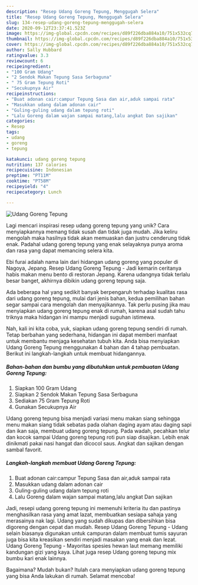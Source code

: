 ```yaml
---
description: "Resep Udang Goreng Tepung, Menggugah Selera"
title: "Resep Udang Goreng Tepung, Menggugah Selera"
slug: 134-resep-udang-goreng-tepung-menggugah-selera
date: 2020-09-12T23:37:41.523Z
image: https://img-global.cpcdn.com/recipes/d89f226dba884a10/751x532cq70/udang-goreng-tepung-foto-resep-utama.jpg
thumbnail: https://img-global.cpcdn.com/recipes/d89f226dba884a10/751x532cq70/udang-goreng-tepung-foto-resep-utama.jpg
cover: https://img-global.cpcdn.com/recipes/d89f226dba884a10/751x532cq70/udang-goreng-tepung-foto-resep-utama.jpg
author: Sally Hubbard
ratingvalue: 3.3
reviewcount: 6
recipeingredient:
- "100 Gram Udang"
- "2 Sendok Makan Tepung Sasa Serbaguna"
- " 75 Gram Tepung Roti"
- "Secukupnya Air"
recipeinstructions:
- "Buat adonan cair:campur Tepung Sasa dan air,aduk sampai rata"
- "Masukkan udang dalam adonan cair"
- "Guling-guling udang dalam tepung roti"
- "Lalu Goreng dalam wajan sampai matang,lalu angkat Dan sajikan"
categories:
- Resep
tags:
- udang
- goreng
- tepung

katakunci: udang goreng tepung 
nutrition: 137 calories
recipecuisine: Indonesian
preptime: "PT11M"
cooktime: "PT58M"
recipeyield: "4"
recipecategory: Lunch

---
```



![Udang Goreng Tepung](https://img-global.cpcdn.com/recipes/d89f226dba884a10/751x532cq70/udang-goreng-tepung-foto-resep-utama.jpg)

Lagi mencari inspirasi resep udang goreng tepung yang unik? Cara menyiapkannya memang tidak susah dan tidak juga mudah. Jika keliru mengolah maka hasilnya tidak akan memuaskan dan justru cenderung tidak enak. Padahal udang goreng tepung yang enak selayaknya punya aroma dan rasa yang dapat memancing selera kita.

Ebi furai adalah nama lain dari hidangan udang goreng yang populer di Nagoya, Jepang. Resep Udang Goreng Tepung - Jadi kemarin ceritanya habis makan menu bento di restoran Jepang. Karena udangnya tidak terlalu besar banget, akhirnya dibikin udang goreng tepung saja.

Ada beberapa hal yang sedikit banyak berpengaruh terhadap kualitas rasa dari udang goreng tepung, mulai dari jenis bahan, kedua pemilihan bahan segar sampai cara mengolah dan menyajikannya. Tak perlu pusing jika mau menyiapkan udang goreng tepung enak di rumah, karena asal sudah tahu triknya maka hidangan ini mampu menjadi suguhan istimewa.


Nah, kali ini kita coba, yuk, siapkan udang goreng tepung sendiri di rumah. Tetap berbahan yang sederhana, hidangan ini dapat memberi manfaat untuk membantu menjaga kesehatan tubuh kita. Anda bisa menyiapkan Udang Goreng Tepung menggunakan 4 bahan dan 4 tahap pembuatan. Berikut ini langkah-langkah untuk membuat hidangannya.

<!--inarticleads1-->

##### Bahan-bahan dan bumbu yang dibutuhkan untuk pembuatan Udang Goreng Tepung:

1. Siapkan 100 Gram Udang
1. Siapkan 2 Sendok Makan Tepung Sasa Serbaguna
1. Sediakan  75 Gram Tepung Roti
1. Gunakan Secukupnya Air


Udang goreng tepung bisa menjadi variasi menu makan siang sehingga menu makan siang tidak sebatas pada olahan daging ayam atau daging sapi dan ikan saja, membuat udang goreng tepung. Pada wadah, pecahkan telur dan kocok sampai Udang goreng tepung roti pun siap disajikan. Lebih enak dinikmati pakai nasi hangat dan dicocol saus. Angkat dan sajikan dengan sambal favorit. 

<!--inarticleads2-->

##### Langkah-langkah membuat Udang Goreng Tepung:

1. Buat adonan cair:campur Tepung Sasa dan air,aduk sampai rata
1. Masukkan udang dalam adonan cair
1. Guling-guling udang dalam tepung roti
1. Lalu Goreng dalam wajan sampai matang,lalu angkat Dan sajikan


Jadi, resepi udang goreng tepung ini memenuhi kriteria itu dan pastinya menghasilkan rasa yang amat lazat, membuatkan sesiapa sahaja yang merasainya nak lagi. Udang yang sudah dikupas dan dibersihkan bisa digoreng dengan cepat dan mudah. Resep Udang Goreng Tepung - Udang selain biasanya digunakan untuk campuran dalam membuat tumis sayuran juga bisa kita kreasikan sendiri menjadi masakan yang enak dan lezat. Udang Goreng Tepung - Mayoritas spesies hewan laut memang memiliki kandungan gizi yang kaya. Lihat juga resep Udang goreng tepung mix bumbu kari enak lainnya. 

Bagaimana? Mudah bukan? Itulah cara menyiapkan udang goreng tepung yang bisa Anda lakukan di rumah. Selamat mencoba!
